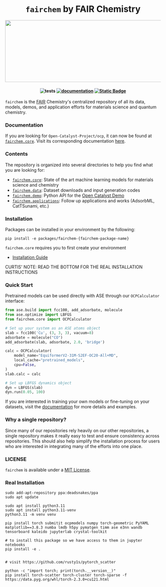 <h1 align="center"> <code>fairchem</code> by FAIR Chemistry </h1>

<p align="center">
  <img width="559" height="200" src="https://github.com/FAIR-Chem/fairchem/assets/45150244/5872c21c-8f39-41af-b703-af9817f0affe"?
</p>


<h4 align="center">

![tests](https://github.com/FAIR-Chem/fairchem/actions/workflows/test.yml/badge.svg?branch=main)
[![documentation](https://github.com/FAIR-Chem/fairchem/actions/workflows/docs.yml/badge.svg?branch=main)](https://github.com/FAIR-Chem/fairchem/actions/workflows/docs.yml)
[![Static Badge](https://img.shields.io/badge/python-3.9%2B-blue)](https://www.python.org/downloads/)

</h4>

`fairchem` is the [FAIR](https://ai.meta.com/research/) Chemistry's centralized repository of all its data, models, demos, and application efforts for materials science and quantum chemistry.

### Documentation
If you are looking for `Open-Catalyst-Project/ocp`, it can now be found at [`fairchem.core`](src/fairchem/core). Visit its corresponding documentation [here](https://fair-chem.github.io/).

### Contents
The repository is organized into several directories to help you find what you are looking for:

- [`fairchem.core`](src/fairchem/core): State of the art machine learning models for materials science and chemistry
- [`fairchem.data`](src/fairchem/data): Dataset downloads and input generation codes
- [`fairchem.demo`](src/fairchem/demo): Python API for the [Open Catalyst Demo](https://open-catalyst.metademolab.com/)
- [`fairchem.applications`](src/fairchem/applications): Follow up applications and works (AdsorbML, CatTSunami, etc.)

### Installation
Packages can be installed in your environment by the following:
```
pip install -e packages/fairchem-{fairchem-package-name}
```

`fairchem.core` requires you to first create your environment
- [Installation Guide](https://fair-chem.github.io/core/install.html)

CURTIS' NOTE: READ THE BOTTOM FOR THE REAL INSTALLATION INSTRUCTIONS

### Quick Start
Pretrained models can be used directly with ASE through our `OCPCalculator` interface:

```python
from ase.build import fcc100, add_adsorbate, molecule
from ase.optimize import LBFGS
from fairchem.core import OCPCalculator

# Set up your system as an ASE atoms object
slab = fcc100('Cu', (3, 3, 3), vacuum=8)
adsorbate = molecule("CO")
add_adsorbate(slab, adsorbate, 2.0, 'bridge')

calc = OCPCalculator(
    model_name="EquiformerV2-31M-S2EF-OC20-All+MD",
    local_cache="pretrained_models",
    cpu=False,
)
slab.calc = calc

# Set up LBFGS dynamics object
dyn = LBFGS(slab)
dyn.run(0.05, 100)
```

If you are interested in training your own models or fine-tuning on your datasets, visit the [documentation](https://fair-chem.github.io/) for more details and examples.

### Why a single repository?
Since many of our repositories rely heavily on our other repositories, a single repository makes it really easy to test and ensure consistency across repositories. This should also help simplify the installation process for users who are interested in integrating many of the efforts into one place.

### LICENSE
`fairchem` is available under a [MIT License](LICENSE.md).


### Real Installation
```
sudo add-apt-repository ppa:deadsnakes/ppa
sudo apt update

sudo apt install python3.11
sudo apt install python3.11-venv
python3.11 -m venv venv

pip install torch submitit ocpmodels numpy torch-geometric PyYAML matplotlib==3.8.3 numba lmdb h5py pymatgen timm ase e3nn wandb tensorboard kaleido jupyterlab crystal-toolkit

# to install this package so we have access to them in jupyter notebooks
pip install -e .


# visit https://github.com/rusty1s/pytorch_scatter

python -c "import torch; print(torch.__version__)"
pip install torch-scatter torch-cluster torch-sparse -f https://data.pyg.org/whl/torch-2.3.0+cu121.html
```